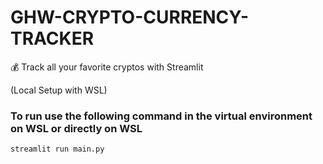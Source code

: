 #  GHW-CRYPTO-CURRENCY-TRACKER
💰 Track all your favorite cryptos with Streamlit

(Local Setup with WSL)

### To run use the following command in the virtual environment on WSL or directly on WSL
`streamlit run main.py`